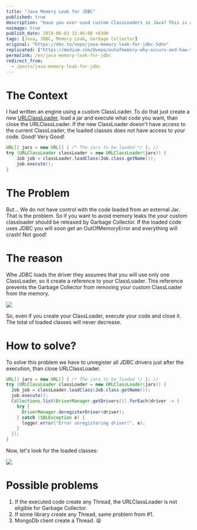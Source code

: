 ```yaml
---
title: "Java Memory Leak for JDBC"
published: true
description: "Have you ever used custom ClassLoaders in Java? This is a troubleshooting for whom is using it."
noimage: true
publish_date: 2019-06-03 15:46:08 +0300
tags: [Java, JDBC, Memory Leak, Garbage Collector]
original: "https://dev.to/vepo/java-memory-leak-for-jdbc-5dnn"
replicated: ["https://medium.com/@vepo/outofmemory-why-occurs-and-how-to-fix-it-c28a7fa16690"]
permalink: /en/java-memory-leak-for-jdbc
redirect_from:
  - /posts/java-memory-leak-for-jdbc
---
```


# The Context

I had written an engine using a custom ClassLoader. To do that just create a new [URLClassLoader](https://docs.oracle.com/javase/7/docs/api/java/net/URLClassLoader.html), load a jar and execute what code you want, than close the URLClassLoader. If the new ClassLoader doesn't have access to the current ClassLoader, the loaded classes does not have access to your code. Good! Very Good!

```java
URL[] jars = new URL[] { /* The jars to be loaded */ }; //
try (URLClassLoader classLoader = new URLClassLoader(jars)) {
    Job job = classLoader.loadClass(Job.class.getName());
    job.execute();
}
```


# The Problem 

But... We do not have control with the code loaded from an external Jar. That is the problem. So if you want to avoid memory leaks the your custom classloader should be released by Garbage Collector. If the loaded code uses JDBC you will soon get an OutOfMemoryError and everything will crash! Not good!

# The reason
Whe JDBC loads the driver they assumes that you will use only one ClassLoader, so  it create a reference to your ClassLoader. This reference prevents the Garbage Collector from removing your custom ClassLoader from the memory.

![](https://thepracticaldev.s3.amazonaws.com/i/789mmfr2dkp8ezgm2p91.png)

So, even if you create your ClassLoader, execute your code and close it. The total of loaded classes will never decrease.

# How to solve?

To solve this problem we have to unregister all JDBC drivers just after the execution, than close URLClassLoader.

```java
URL[] jars = new URL[] { /* The jars to be loaded */ }; //
try (URLClassLoader classLoader = new URLClassLoader(jars)) {
  Job job = classLoader.loadClass(Job.class.getName());
  job.execute();
  Collections.list(DriverManager.getDrivers()).forEach(driver -> {
    try {
      DriverManager.deregisterDriver(driver);
    } catch (SQLException e) {
      logger.error("Error unregistering driver!", e);
    }
  });
} 
```

Now, let's look for the loaded classes:

![](https://thepracticaldev.s3.amazonaws.com/i/xzaa7ftdokc0078tg9n5.png)

# Possible problems

1. If the executed code create any Thread, the URLClassLoader is not eligible for Garbage Collector.
2. If some library create any Thread, same problem from #1.
3. MongoDb client create a Thread. 😫
